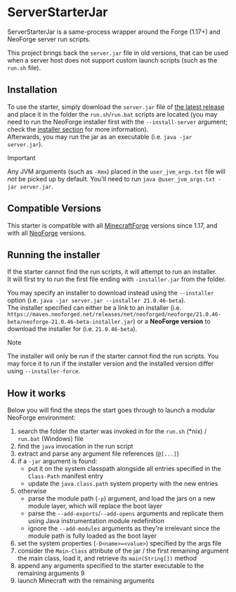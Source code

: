 # ServerStarterJar
ServerStarterJar is a same-process wrapper around the Forge (1.17+) and NeoForge server run scripts.  

This project brings back the `server.jar` file in old versions, that can be used when a server host does not support custom launch scripts (such as the `run.sh` file).

## Installation
To use the starter, simply download the `server.jar` file of [the latest release](https://github.com/NeoForged/serverstarterjar/releases/latest/download/server.jar)
and place it in the folder the `run.sh`/`run.bat` scripts are located (you may need to run the NeoForge installer first with the `--install-server` argument; check the [installer section](#running-the-installer) for more information).  
Afterwards, you may run the jar as an executable (i.e. `java -jar server.jar`).

> [!IMPORTANT]  
> Any JVM arguments (such as `-Xmx`) placed in the `user_jvm_args.txt` file will *not* be picked up by default. You'll need to run `java @user_jvm_args.txt -jar server.jar`.

## Compatible Versions
This starter is compatible with all [MinecraftForge](https://minecraftforge.net) versions since 1.17, and with all [NeoForge](https://neoforged.net) versions.

## Running the installer
If the starter cannot find the run scripts, it will attempt to run an installer.  
It will first try to run the first file ending with `-installer.jar` from the folder.  

You may specify an installer to download instead using the `--installer` option (i.e. `java -jar server.jar --installer 21.0.46-beta`).  
The installer specified can either be a link to an installer (i.e. `https://maven.neoforged.net/releases/net/neoforged/neoforge/21.0.46-beta/neoforge-21.0.46-beta-installer.jar`)
or a **NeoForge version** to download the installer for (i.e. `21.0.46-beta`).

> [!NOTE]
The installer will only be run if the starter cannot find the run scripts. You may force it to run if the installer version and the installed version differ using `--installer-force`.

## How it works
Below you will find the steps the start goes through to launch a modular NeoForge environment:
1. search the folder the starter was invoked in for the `run.sh` (*nix) / `run.bat` (Windows) file
2. find the `java` invocation in the run script
3. extract and parse any argument file references (`@[...]`)
4. if a `-jar` argument is found:
    - put it on the system classpath alongside all entries specified in the `Class-Path` manifest entry
    - update the `java.class.path` system property with the new entries
5. otherwise
   - parse the module path (`-p`) argument, and load the jars on a new module layer, which will replace the boot layer
   - parse the `--add-exports`/`--add-opens` arguments and replicate them using Java instrumentation module redefinition
   - ignore the `--add-modules` arguments as they're irrelevant since the module path is fully loaded as the boot layer
6. set the system properties (`-D<name>=<value>`) specified by the args file
7. consider the `Main-Class` attribute of the jar / the first remaining argument the main class, load it, and retrieve its `main(String[])` method
8. append any arguments specified to the starter executable to the remaining arguments 9
9. launch Minecraft with the remaining arguments
